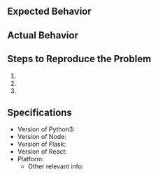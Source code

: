 ## Expected Behavior


## Actual Behavior


## Steps to Reproduce the Problem

  1.
  2.
  3.

## Specifications

  - Version of Python3:
  - Version of Node:
  - Version of Flask:
  - Version of React:
  - Platform:
	- Other relevant info:

